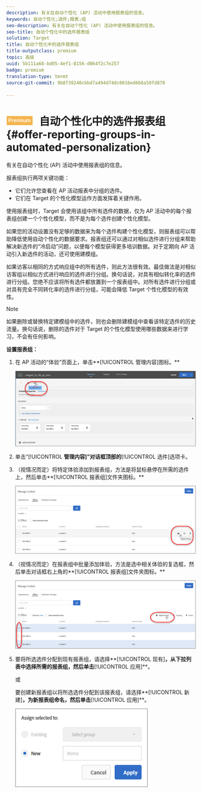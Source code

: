 ```yaml
---
description: 有关在自动个性化 (AP) 活动中使用报表组的信息。
keywords: 自动个性化;选件;报表;组
seo-description: 有关在自动个性化 (AP) 活动中使用报表组的信息。
seo-title: 自动个性化中的选件报表组
solution: Target
title: 自动个性化中的选件报表组
title-outputclass: premium
topic: 高级
uuid: 5b111a68-bd05-4ef1-8156-d064f2c7e257
badge: premium
translation-type: tm+mt
source-git-commit: 9b8f39240cbbd7a494d74dc0016ed666a58fd870

---
```



# ![PREMIUM](/help/assets/premium.png) 自动个性化中的选件报表组{#offer-reporting-groups-in-automated-personalization}

有关在自动个性化 (AP) 活动中使用报表组的信息。

报表组执行两项关键功能：

* 它们允许您查看在 AP 活动报表中分组的选件。
* 它们在 Target 的个性化模型运作方面发挥着关键作用。

使用报表组时，Target 会使用该组中所有选件的数据，仅为 AP 活动中的每个报表组创建一个个性化模型，而不是为每个选件创建个性化模型。

如果您的活动设置没有足够的数据来为每个选件构建个性化模型，则报表组可以帮助降低使用自动个性化的数据要求。报表组还可以通过对相似选件进行分组来帮助解决新选件的“冷启动”问题，以便每个模型获得更多培训数据。对于定期向 AP 活动引入新选件的活动，还可使用建模组。

如果访客以相同的方式响应组中的所有选件，则此方法很有效。最佳做法是对相似访客组以相似方式进行响应的选件进行分组。换句话说，对具有相似转化率的选件进行分组。您绝不应该将所有选件都放置到一个报表组中。对所有选件进行分组或对具有完全不同转化率的选件进行分组，可能会降低 Target 个性化模型的有效性。

>[!NOTE]
>
>如果删除或替换特定建模组中的选件，则也会删除建模组中查看该特定选件的历史流量。换句话说，删除的选件对于 Target 的个性化模型使用哪些数据来进行学习，不会有任何影响。

**设置报表组：**

1. 在 AP 活动的“体验”页面上，单击**[!UICONTROL 管理内容]图标。**

   ![](assets/ap_manage_content.png)

1. 单击“[!UICONTROL **管理内容]”对话框顶部的**[!UICONTROL 选件]选项卡。
1. （视情况而定）将特定体验添加到报表组，方法是将鼠标悬停在所需的选件上，然后单击**[!UICONTROL 报表组]文件夹图标。**

   ![](assets/ap_manage_content_2.png)

1. （视情况而定）在报表组中批量添加体验，方法是选中相关体验的复选框，然后单击对话框右上角的**[!UICONTROL 报表组]文件夹图标。**

   ![](assets/ap_reporting_groups.png)

1. 要将所选选件分配到现有报表组，请选择**[!UICONTROL 现有]**，从下拉列表中选择所需的报表组，然后单击**[!UICONTROL 应用]**。

   或

   要创建新报表组以将所选选件分配到该报表组，请选择**[!UICONTROL 新建]**，为新报表组命名，然后单击**[!UICONTROL 应用]**。

   ![](assets/ap_manage_content_3.png)

